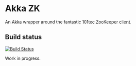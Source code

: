 # Akka ZK

An [Akka](http://akka.io) wrapper around the fantastic [101tec ZooKeeper client](https://github.com/sgroschupf/zkclient).

## Build status

[![Build Status](https://travis-ci.org/AppMinistry/akka-zk.svg?branch=master)](https://travis-ci.org/AppMinistry/akka-zk)

Work in progress.
